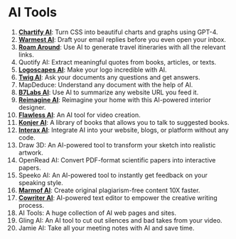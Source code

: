 # AI Tools

1. **[Chartify AI](https://www.chartify.ai/)**: Turn CSS into beautiful charts and graphs using GPT-4.
2. **[Warmest AI](https://www.warmest.ai/)**: Draft your email replies before you even open your inbox.
3. **[Roam Around](https://www.roamaround.io/)**: Use AI to generate travel itineraries with all the relevant links.
4. Quotify AI: Extract meaningful quotes from books, articles, or texts.
5. **[Logoscapes AI](https://logomaster.ai/)**: Make your logo incredible with AI.
6. **[Twig AI](https://www.twig.so/)**: Ask your documents any questions and get answers.
7. MapDeduce: Understand any document with the help of AI.
8. **[B7Labs AI](https://b7labs.co/)**: Use AI to summarize any website URL you feed it.
9. **[Reimagine AI](https://www.reimaginehome.ai/)**: Reimagine your home with this AI-powered interior designer.
10. **[Flawless AI](https://www.flawlessai.com/)**: An AI tool for video creation.
11. **[Konjer AI](https://dropchat.co/)**: A library of books that allows you to talk to suggested books.
12. **[Interax AI](https://interaxai.com/)**: Integrate AI into your website, blogs, or platform without any code.
13. Draw 3D: An AI-powered tool to transform your sketch into realistic artwork.
14. OpenRead AI: Convert PDF-format scientific papers into interactive papers.
15. Speeko AI: An AI-powered tool to instantly get feedback on your speaking style.
16. **[Marmof AI](https://marmof.com/)**: Create original plagiarism-free content 10X faster.
17. **[Cowriter AI](https://cowriter.org/)**: AI-powered text editor to empower the creative writing process.
18. AI Tools: A huge collection of AI web pages and sites.
19. Gling AI: An AI tool to cut out silences and bad takes from your video.
20. Jamie AI: Take all your meeting notes with AI and save time.
